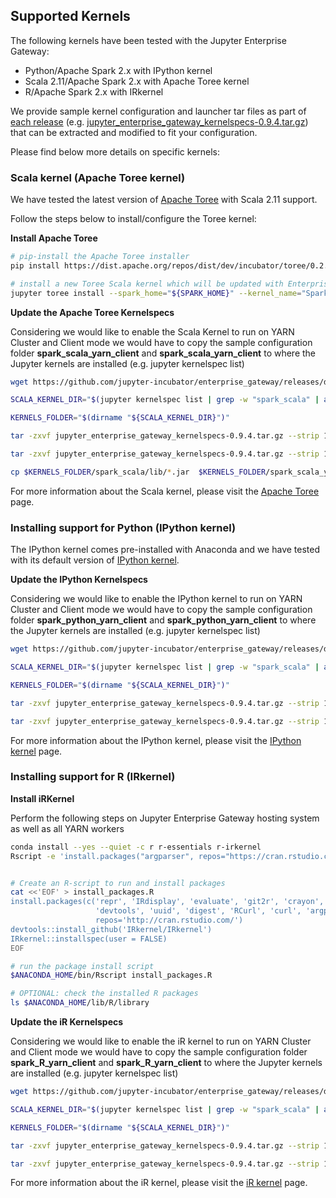 
## Supported Kernels

The following kernels have been tested with the Jupyter Enterprise Gateway:

* Python/Apache Spark 2.x with IPython kernel
* Scala 2.11/Apache Spark 2.x with Apache Toree kernel
* R/Apache Spark 2.x with IRkernel

We provide sample kernel configuration and launcher tar files as part of [each release](https://github.com/jupyter-incubator/enterprise_gateway/releases)
(e.g. [jupyter_enterprise_gateway_kernelspecs-0.9.4.tar.gz](https://github.com/jupyter-incubator/enterprise_gateway/releases/download/v0.9.4/jupyter_enterprise_gateway_kernelspecs-0.9.4.tar.gz))
that can be extracted and modified to fit your configuration.

Please find below more details on specific kernels:

### Scala kernel (Apache Toree kernel)

We have tested the latest version of [Apache Toree](http://toree.apache.org/) with Scala 2.11 support.

Follow the steps below to install/configure the Toree kernel:


**Install Apache Toree**

``` Bash
# pip-install the Apache Toree installer
pip install https://dist.apache.org/repos/dist/dev/incubator/toree/0.2.0-incubating-rc6/toree-pip/toree-0.2.0.tar.gz

# install a new Toree Scala kernel which will be updated with Enterprise Gateway's custom kernel scripts
jupyter toree install --spark_home="${SPARK_HOME}" --kernel_name="Spark 2.1" --interpreters="Scala"

```

**Update the Apache Toree Kernelspecs**

Considering we would like to enable the Scala Kernel to run on YARN Cluster and Client mode
we would have to copy the sample configuration folder **spark_scala_yarn_client** and
**spark_scala_yarn_client** to where the Jupyter kernels are installed
(e.g. jupyter kernelspec list)

``` Bash
wget https://github.com/jupyter-incubator/enterprise_gateway/releases/download/download/v0.9.4/jupyter_enterprise_gateway_kernelspecs-0.9.4.tar.gz

SCALA_KERNEL_DIR="$(jupyter kernelspec list | grep -w "spark_scala" | awk '{print $2}')"

KERNELS_FOLDER="$(dirname "${SCALA_KERNEL_DIR}")"

tar -zxvf jupyter_enterprise_gateway_kernelspecs-0.9.4.tar.gz --strip 1 --directory $KERNELS_FOLDER/spark_scala_yarn_cluster/ spark_scala_yarn_cluster/

tar -zxvf jupyter_enterprise_gateway_kernelspecs-0.9.4.tar.gz --strip 1 --directory $KERNELS_FOLDER/spark_scala_yarn_client/ spark_scala_yarn_client/

cp $KERNELS_FOLDER/spark_scala/lib/*.jar  $KERNELS_FOLDER/spark_scala_yarn_cluster/lib
```

For more information about the Scala kernel, please visit the [Apache Toree](http://toree.apache.org/) page.


### Installing support for Python (IPython kernel)

The IPython kernel comes pre-installed with Anaconda and we have tested with its default version of 
[IPython kernel](http://ipython.readthedocs.io/en/stable/).


**Update the IPython Kernelspecs**

Considering we would like to enable the IPython kernel to run on YARN Cluster and Client mode
we would have to copy the sample configuration folder **spark_python_yarn_client** and
**spark_python_yarn_client** to where the Jupyter kernels are installed
(e.g. jupyter kernelspec list)

``` Bash
wget https://github.com/jupyter-incubator/enterprise_gateway/releases/download/download/v0.9.4/jupyter_enterprise_gateway_kernelspecs-0.9.4.tar.gz

SCALA_KERNEL_DIR="$(jupyter kernelspec list | grep -w "spark_scala" | awk '{print $2}')"

KERNELS_FOLDER="$(dirname "${SCALA_KERNEL_DIR}")"

tar -zxvf jupyter_enterprise_gateway_kernelspecs-0.9.4.tar.gz --strip 1 --directory $KERNELS_FOLDER/spark_python_yarn_cluster/ spark_python_yarn_cluster/

tar -zxvf jupyter_enterprise_gateway_kernelspecs-0.9.4.tar.gz --strip 1 --directory $KERNELS_FOLDER/spark_python_yarn_client/ spark_python_yarn_client/
```

For more information about the IPython kernel, please visit the [IPython kernel](http://ipython.readthedocs.io/en/stable/) page.

### Installing support for R (IRkernel)


**Install iRKernel**

Perform the following steps on Jupyter Enterprise Gateway hosting system as well as all YARN workers

```Bash
conda install --yes --quiet -c r r-essentials r-irkernel
Rscript -e 'install.packages("argparser", repos="https://cran.rstudio.com")'


# Create an R-script to run and install packages
cat <<'EOF' > install_packages.R
install.packages(c('repr', 'IRdisplay', 'evaluate', 'git2r', 'crayon', 'pbdZMQ',
                   'devtools', 'uuid', 'digest', 'RCurl', 'curl', 'argparser'),
                   repos='http://cran.rstudio.com/')
devtools::install_github('IRkernel/IRkernel')
IRkernel::installspec(user = FALSE)
EOF

# run the package install script
$ANACONDA_HOME/bin/Rscript install_packages.R

# OPTIONAL: check the installed R packages
ls $ANACONDA_HOME/lib/R/library
```
**Update the iR Kernelspecs**

Considering we would like to enable the iR kernel to run on YARN Cluster and Client mode
we would have to copy the sample configuration folder **spark_R_yarn_client** and
**spark_R_yarn_client** to where the Jupyter kernels are installed
(e.g. jupyter kernelspec list)

``` Bash
wget https://github.com/jupyter-incubator/enterprise_gateway/releases/download/download/v0.9.4/jupyter_enterprise_gateway_kernelspecs-0.9.4.tar.gz

SCALA_KERNEL_DIR="$(jupyter kernelspec list | grep -w "spark_scala" | awk '{print $2}')"

KERNELS_FOLDER="$(dirname "${SCALA_KERNEL_DIR}")"

tar -zxvf jupyter_enterprise_gateway_kernelspecs-0.9.4.tar.gz --strip 1 --directory $KERNELS_FOLDER/spark_R_yarn_cluster/ spark_R_yarn_cluster/

tar -zxvf jupyter_enterprise_gateway_kernelspecs-0.9.4.tar.gz --strip 1 --directory $KERNELS_FOLDER/spark_R_yarn_client/ spark_R_yarn_client/
```

For more information about the iR kernel, please visit the [iR kernel](https://irkernel.github.io/) page.
